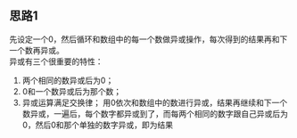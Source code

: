 ## 思路1  
  先设定一个0，然后循环和数组中的每一个数做异或操作，每次得到的结果再和下一个数再异或。  
  异或有三个很重要的特性：
  1. 两个相同的数异或后为0；
  2. 0和一个数异或后为那个数；
  3. 异或运算满足交换律；
  用0依次和数组中的数进行异或，结果再继续和下一个数异或，一遍后，每个数字都异或到了，而每两个相同的数字跟自己异或后为0，然后0和那个单独的数字异或，即为结果
